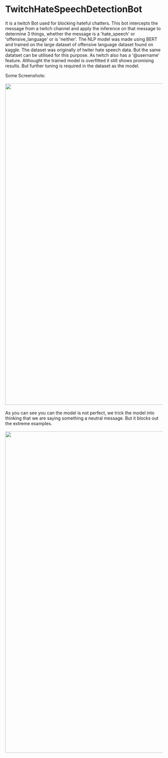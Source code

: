 # TwitchHateSpeechDetectionBot
It is a twitch Bot used for blocking hateful chatters.
This bot intercepts the message from a twitch channel and apply the inference on that message to determine 3 things, whether the message is a 'hate_speech' or 'offensive_language' or is 'neither'.
The NLP model was made using BERT and trained on the large dataset of offensive language dataset found on kaggle. The dataset was originally of twiter hate speech data. But the same datatset can be utilised for this purpose. As twitch also has a '@username' feature.
Althought the trained model is overfitted it still shows promising results. But further tuning is required in the dataset as the model.

Some Screenshots:
<br>
<br>
<img src="https://user-images.githubusercontent.com/43596461/206324835-2bb62083-d5c1-456a-9481-6e60cd778169.png" width="1024">
<br>
<br>
As you can see you can the model is not perfect, we trick the model into thinking that we are saying something a neutral message. But it blocks out the extreme examples.
<br>
<br>
<img src="https://user-images.githubusercontent.com/43596461/206328934-9667b549-4d2a-4a28-af9d-457f6d46ac12.png" width="1024">
<br>
<br>
